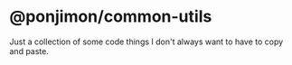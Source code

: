 # @ponjimon/common-utils

Just a collection of some code things I don't always want to have to copy and paste.
